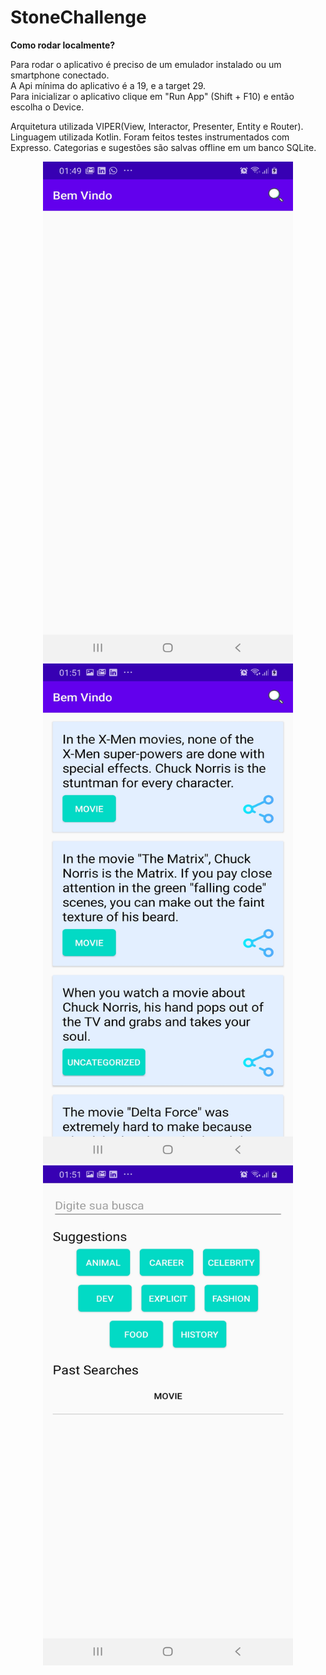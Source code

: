# StoneChallenge

<b>Como rodar localmente?</b>

Para rodar o aplicativo é preciso de um emulador instalado ou um smartphone conectado. <br>
A Api mínima do aplicativo é a 19, e a target 29. <br>
Para inicializar o aplicativo clique em "Run App" (Shift + F10) e então escolha o Device.

Arquitetura utilizada VIPER(View, Interactor, Presenter, Entity e Router).
Linguagem utilizada Kotlin.
Foram feitos testes instrumentados com Expresso.
Categorias e sugestões são salvas offline em um banco SQLite.

<p align="center">
<img width="400" height="800" src="https://github.com/vicolmoraes/StoneChallenge/blob/master/imagens/Screenshot_20200310-014911_StoneChallenge.jpg">
<img width="400" height="800" src="https://github.com/vicolmoraes/StoneChallenge/blob/master/imagens/Screenshot_20200310-015136_StoneChallenge.jpg">
<img width="400" height="800" src="https://github.com/vicolmoraes/StoneChallenge/blob/master/imagens/Screenshot_20200310-015145_StoneChallenge.jpg">
</p>
